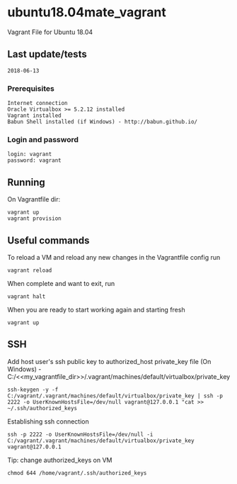 # ubuntu18.04mate_vagrant
Vagrant File for Ubuntu 18.04

## Last update/tests

```
2018-06-13
```

### Prerequisites

```
Internet connection
Oracle Virtualbox >= 5.2.12 installed
Vagrant installed
Babun Shell installed (if Windows) - http://babun.github.io/
```

### Login and password

```
login: vagrant
password: vagrant
```

## Running

On Vagrantfile dir:

```
vagrant up 
vagrant provision
```

## Useful commands

To reload a VM and reload any new changes in the Vagrantfile config run

```
vagrant reload
```

When complete and want to exit, run

```
vagrant halt
```

When you are ready to start working again and starting fresh

```
vagrant up
```

## SSH

Add host user's ssh public key to authorized_host
private_key file (On Windows) - C:/<<my_vagrantfile_dir>>/.vagrant/machines/default/virtualbox/private_key

```
ssh-keygen -y -f C:/vagrant/.vagrant/machines/default/virtualbox/private_key | ssh -p 2222 -o UserKnownHostsFile=/dev/null vagrant@127.0.0.1 "cat >> ~/.ssh/authorized_keys
```

Establishing ssh connection

```
ssh -p 2222 -o UserKnownHostsFile=/dev/null -i C:/vagrant/.vagrant/machines/default/virtualbox/private_key vagrant@127.0.0.1
```

Tip: change authorized_keys on VM

```
chmod 644 /home/vagrant/.ssh/authorized_keys
```
